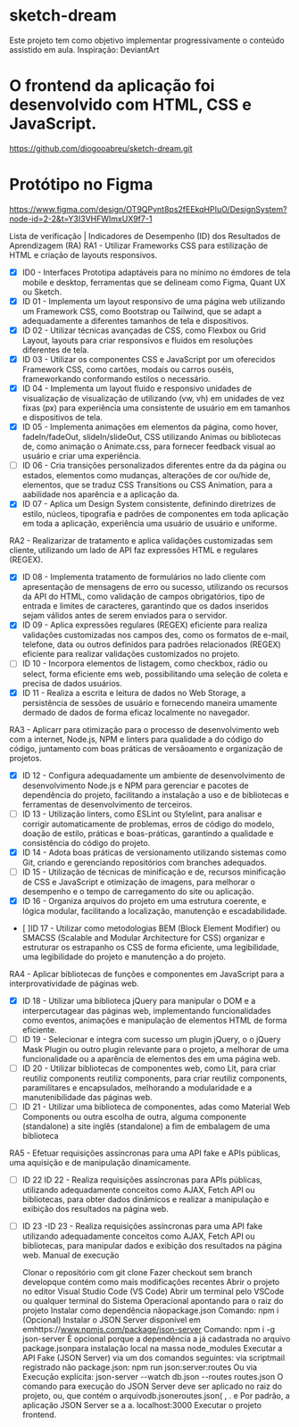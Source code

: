 # sketch-dream

Este projeto tem como objetivo implementar progressivamente o conteúdo assistido em aula.
Inspiração: DeviantArt

# O frontend da aplicação foi desenvolvido com HTML, CSS e JavaScript.
https://github.com/diogooabreu/sketch-dream.git

# Protótipo no Figma
https://www.figma.com/design/OT9QPvnt8ps2fEEkqHPIuO/DesignSystem?node-id=2-2&t=Y3I3VHFWImxUX9f7-1

Lista de verificação | Indicadores de Desempenho (ID) dos Resultados de Aprendizagem (RA)
RA1 - Utilizar Frameworks CSS para estilização de HTML e criação de layouts responsivos.

- [x] ID0 - Interfaces Prototipa adaptáveis para no mínimo no émdores de tela mobile e desktop, ferramentas que se delineam como Figma, Quant UX ou Sketch.
- [x] ID 01 - Implementa um layout responsivo de uma página web utilizando um Framework CSS, como Bootstrap ou Tailwind, que se adapt a adequadamente a diferentes tamanhos de tela e dispositivos.
- [x] ID 02 - Utilizar técnicas avançadas de CSS, como Flexbox ou Grid Layout, layouts para criar responsivos e fluidos em resoluções diferentes de tela.
- [x] ID 03 - Utilizar os componentes CSS e JavaScript por um oferecidos Framework CSS, como cartões, modais ou carros ouséis, frameworkando conformando estilos o necessário.
- [x] ID 04 - Implementa um layout fluido e responsivo unidades de visualização de visualização de utilizando (vw, vh) em unidades de vez fixas (px) para experiência uma consistente de usuário em em tamanhos e dispositivos de tela.
- [x] ID 05 - Implementa animações em elementos da página, como hover, fadeIn/fadeOut, slideIn/slideOut, CSS utilizando Animas ou bibliotecas de, como animação o Animate.css, para fornecer feedback visual ao usuário e criar uma experiência.
- [ ] ID 06 - Cria transições personalizados diferentes entre da da página ou estados, elementos como mudanças, alterações de cor ou/hide de, elementos, que se traduz CSS Transitions ou CSS Animation, para a aabilidade nos aparência e a aplicação da. 
- [x] ID 07 - Aplica um Design System consistente, definindo diretrizes de estilo, núcleos, tipografia e padrões de componentes em toda aplicação em toda a aplicação, experiência uma usuário de usuário e uniforme.

RA2 - Realizarizar de tratamento e aplica validações customizadas sem cliente, utilizando um lado de API faz expressões HTML e regulares (REGEX).

- [x] ID 08 - Implementa tratamento de formulários no lado cliente com apresentação de mensagens de erro ou sucesso, utilizando os recursos da API do HTML, como validação de campos obrigatórios, tipo de entrada e limites de caracteres, garantindo que os dados inseridos sejam válidos antes de serem enviados para o servidor.
- [x] ID 09 - Aplica expressões regulares (REGEX) eficiente para realiza validações customizadas nos campos des, como os formatos de e-mail, telefone, data ou outros definidos para padrões relacionados (REGEX) eficiente para realizar validações customizados no projeto.
- [ ] ID 10 - Incorpora elementos de listagem, como checkbox, rádio ou select, forma eficiente ems web, possibilitando uma seleção de coleta e precisa de dados usuários.
- [x] ID 11 - Realiza a escrita e leitura de dados no Web Storage, a persistência de sessões de usuário e fornecendo maneira umamente dermado de dados de forma eficaz localmente no navegador.

RA3 - Aplicarr para otimização para o processo de desenvolvimento web com a internet, Node.js, NPM e linters para qualidade a do código do código, juntamento com boas práticas de versãoamento e organização de projetos.

- [x] ID 12 - Configura adequadamente um ambiente de desenvolvimento de desenvolvimento Node.js e NPM para gerenciar e pacotes de dependência do projeto, facilitando a instalação a uso e de bibliotecas e ferramentas de desenvolvimento de terceiros.
- [ ] ID 13 - Utilização linters, como ESLint ou Stylelint, para analisar e corrigir automaticamente de problemas, erros de código do modelo, doação de estilo, práticas e boas-práticas, garantindo a qualidade e consistência do código do projeto.
- [x] ID 14  - Adota boas práticas de versionamento utilizando sistemas como Git, criando e gerenciando repositórios com branches adequados.
- [ ] ID 15 - Utilização de técnicas de minificação e de, recursos minificação de CSS e JavaScript e otimização de imagens, para melhorar o desempenho e o tempo de carregamento do site ou aplicação.
- [x] ID 16 - Organiza arquivos do projeto em uma estrutura coerente, e lógica modular, facilitando a localização, manutenção e escadabilidade.
- [ ]ID 17 - Utilizar como metodologias BEM (Block Element Modifier) ou SMACSS (Scalable and Modular Architecture for CSS) organizar e estruturar os estrapanho os CSS de forma eficiente, uma legibilidade, uma legibilidade do projeto e manutenção a do projeto.

RA4 - Aplicar bibliotecas de funções e componentes em JavaScript para a interprovatividade de páginas web.

- [x] ID 18 - Utilizar uma biblioteca jQuery para manipular o DOM e a interpercutagear das páginas web, implementando funcionalidades como eventos, animações e manipulação de elementos HTML de forma eficiente.
- [ ] ID 19 - Selecionar e integra com sucesso um plugin jQuery, o o jQuery Mask Plugin ou outro plugin relevante para o projeto, a melhorar de uma funcionalidade ou a aparência de elementos des em uma página web.
- [ ] ID 20 - Utilizar bibliotecas de componentes web, como Lit, para criar reutiliz components reutiliz components, para criar reutiliz components, paramilitares e encapsulados, melhorando a modularidade e a manutenibilidade das páginas web.
- [ ] ID 21 - Utilizar uma biblioteca de componentes, adas como Material Web Components ou outra escolha de outra, alguma componente (standalone) a site inglês (standalone) a fim de embalagem de uma biblioteca

RA5 - Efetuar requisições assíncronas para uma API fake e APIs públicas, uma aquisição e de manipulação dinamicamente.

- [ ] ID 22 ID 22 - Realiza requisições assíncronas para APIs públicas, utilizando adequadamente conceitos como AJAX, Fetch API ou bibliotecas, para obter dados dinâmicos e realizar a manipulação e exibição dos resultados na página web.
- [ ] ID 23 -ID 23 - Realiza requisições assíncronas para uma API fake utilizando adequadamente conceitos como AJAX, Fetch API ou bibliotecas, para manipular dados e exibição dos resultados na página web.
Manual de execução

    Clonar o repositório com git clone
    Fazer checkout sem branch developque contém como mais modificações recentes
    Abrir o projeto no editor Visual Studio Code (VS Code)
    Abrir um terminal pelo VSCode ou qualquer terminal do Sistema Operacional apontando para o raiz do projeto
    Instalar como dependência nãopackage.json
        Comando: npm i
    (Opcional) Instalar o JSON Server disponível em emhttps://www.npmjs.com/package/json-server
        Comando: npm i -g json-server
        É opcional porque a dependência a já cadastrada no arquivo package.jsonpara instalação local na massa node_modules
    Executar a API Fake (JSON Server) via um dos comandos seguintes:
        via scriptmail registrado não package.json: npm run json:server:routes
        Ou via Execução explícita: json-server --watch db.json --routes routes.json
    O comando para execução do JSON Server deve ser aplicado no raiz do projeto, ou, que contém o arquivodb.jsoneroutes.json( , . e
        Por padrão, a aplicação JSON Server se a a. localhost:3000
    Executar o projeto frontend.
